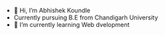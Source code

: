 - 👋 Hi, I’m Abhishek Koundle
- Currently pursuing B.E from Chandigarh University
- 🌱 I’m currently learning Web dvelopment 



